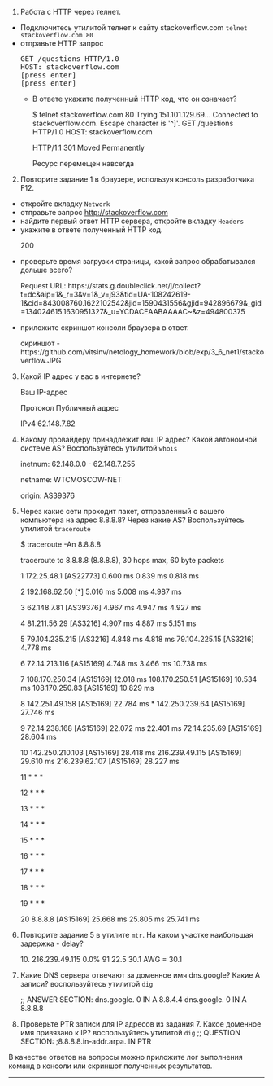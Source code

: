 <ol>
<li>Работа c HTTP через телнет.</li>
</ol>
<ul>
<li>Подключитесь утилитой телнет к сайту stackoverflow.com
<code>telnet stackoverflow.com 80</code></li>
<li>отправьте HTTP запрос</li>

<div class="highlight highlight-source-shell position-relative" data-snippet-clipboard-copy-content="GET /questions HTTP/1.0
HOST: stackoverflow.com
[press enter]
[press enter]
"><pre>GET /questions HTTP/1.0
HOST: stackoverflow.com
[press enter]
[press enter]</pre></div>
<ul>
<li>В ответе укажите полученный HTTP код, что он означает?</li>
<p>
$ telnet stackoverflow.com 80
Trying 151.101.129.69...
Connected to stackoverflow.com.
Escape character is '^]'.
GET /questions HTTP/1.0
HOST: stackoverflow.com

HTTP/1.1 301 Moved Permanently
<p> Ресурс перемещен навсегда
</ul>
</ul>
<ol start="2">
<li>Повторите задание 1 в браузере, используя консоль разработчика F12.</li>
</ol>
<ul>
<li>откройте вкладку <code>Network</code></li>
<li>отправьте запрос <a href="http://stackoverflow.com" rel="nofollow">http://stackoverflow.com</a></li>
<li>найдите первый ответ HTTP сервера, откройте вкладку <code>Headers</code></li>
<li>укажите в ответе полученный HTTP код.</li>
<p> 200
<li>проверьте время загрузки страницы, какой запрос обрабатывался дольше всего?</li>
<p> Request URL: https://stats.g.doubleclick.net/j/collect?t=dc&aip=1&_r=3&v=1&_v=j93&tid=UA-108242619-1&cid=843008760.1622102542&jid=1590431556&gjid=942896679&_gid=134024615.1630951327&_u=YCDACEAABAAAAC~&z=494800375
<li>приложите скриншот консоли браузера в ответ.</li>
<p>скриншот - https://github.com/vitsinv/netology_homework/blob/exp/3_6_net1/stackoverflow.JPG
</ul>
<ol start="3">
<li>Какой IP адрес у вас в интернете?</li>
<p>Ваш IP-адрес
<p>Протокол	Публичный адрес
<p>IPv4	62.148.7.82
<li>Какому провайдеру принадлежит ваш IP адрес? Какой автономной системе AS? Воспользуйтесь утилитой <code>whois</code>
<p>inetnum:        62.148.0.0 - 62.148.7.255
<p>netname:        WTCMOSCOW-NET
<p>origin:         AS39376
</p>
</li>
<p>
<li>Через какие сети проходит пакет, отправленный с вашего компьютера на адрес 8.8.8.8? Через какие AS? Воспользуйтесь утилитой <code>traceroute</code>
<p>$ traceroute -An 8.8.8.8
<p>traceroute to 8.8.8.8 (8.8.8.8), 30 hops max, 60 byte packets
<p> 1  172.25.48.1 [AS22773]  0.600 ms  0.839 ms  0.818 ms
<p> 2  192.168.62.50 [*]  5.016 ms  5.008 ms  4.987 ms
<p> 3  62.148.7.81 [AS39376]  4.967 ms  4.947 ms  4.927 ms
<p> 4  81.211.56.29 [AS3216]  4.907 ms  4.887 ms  5.151 ms
<p> 5  79.104.235.215 [AS3216]  4.848 ms  4.818 ms 79.104.225.15 [AS3216]  4.778 ms
<p> 6  72.14.213.116 [AS15169]  4.748 ms  3.466 ms  10.738 ms
<p> 7  108.170.250.34 [AS15169]  12.018 ms 108.170.250.51 [AS15169]  10.534 ms 108.170.250.83 [AS15169]  10.829 ms
<p> 8  142.251.49.158 [AS15169]  22.784 ms * 142.250.239.64 [AS15169]  27.746 ms
<p> 9  72.14.238.168 [AS15169]  22.072 ms  22.401 ms 72.14.235.69 [AS15169]  28.604 ms
<p>10  142.250.210.103 [AS15169]  28.418 ms 216.239.49.115 [AS15169]  29.610 ms 216.239.62.107 [AS15169]  28.227 ms
<p>11  * * *
<p>12  * * *
<p>13  * * *
<p>14  * * *
<p>15  * * *
<p>16  * * *
<p>17  * * *
<p>18  * * *
<p>19  * * *
<p>20  8.8.8.8 [AS15169]  25.668 ms  25.805 ms  25.741 ms
</li>
<li>Повторите задание 5 в утилите <code>mtr</code>. На каком участке наибольшая задержка - delay?
<p>10. 216.239.49.115                                                            0.0%    91   22.5  30.1 AWG = 30.1
</li>
<li>Какие DNS сервера отвечают за доменное имя dns.google? Какие A записи? воспользуйтесь утилитой <code>dig</code>
<p>
;; ANSWER SECTION:
dns.google.             0       IN      A       8.8.4.4
dns.google.             0       IN      A       8.8.8.8
</li>
<li>Проверьте PTR записи для IP адресов из задания 7. Какое доменное имя привязано к IP? воспользуйтесь утилитой <code>dig</code>
;; QUESTION SECTION:
;8.8.8.8.in-addr.arpa.          IN      PTR
</li>
</ol>
<p>В качестве ответов на вопросы можно приложите лог выполнения команд в консоли или скриншот полученных результатов.</p>
<hr>
